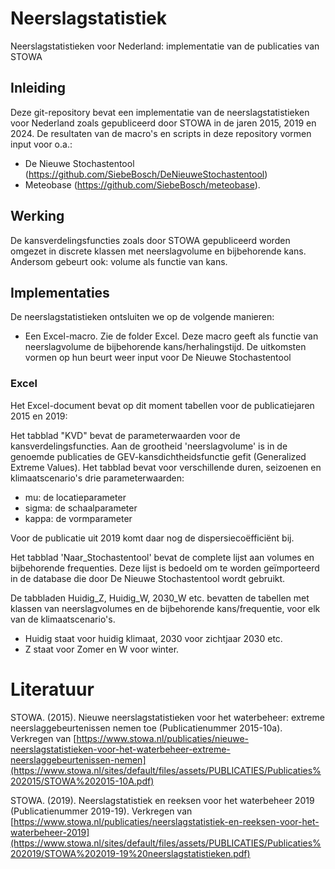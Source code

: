 # Neerslagstatistiek
Neerslagstatistieken voor Nederland: implementatie van de publicaties van STOWA

## Inleiding
Deze git-repository bevat een implementatie van de neerslagstatistieken voor Nederland zoals gepubliceerd door STOWA in de jaren 2015, 2019 en 2024.
De resultaten van de macro's en scripts in deze repository vormen input voor o.a.:

* De Nieuwe Stochastentool (https://github.com/SiebeBosch/DeNieuweStochastentool)
* Meteobase (https://github.com/SiebeBosch/meteobase).

## Werking
De kansverdelingsfuncties zoals door STOWA gepubliceerd worden omgezet in discrete klassen met neerslagvolume en bijbehorende kans. Andersom gebeurt ook: volume als functie van kans.

## Implementaties
De neerslagstatistieken ontsluiten we op de volgende manieren:

* Een Excel-macro. Zie de folder Excel. Deze macro geeft als functie van neerslagvolume de bijbehorende kans/herhalingstijd. De uitkomsten vormen op hun beurt weer input voor De Nieuwe Stochastentool

### Excel
Het Excel-document bevat op dit moment tabellen voor de publicatiejaren 2015 en 2019:

Het tabblad "KVD" bevat de parameterwaarden voor de kansverdelingsfuncties. Aan de grootheid 'neerslagvolume' is in de genoemde publicaties de GEV-kansdichtheidsfunctie gefit (Generalized Extreme Values). Het tabblad bevat voor verschillende duren, seizoenen en klimaatscenario's drie parameterwaarden:

* mu: de locatieparameter
* sigma: de schaalparameter
* kappa: de vormparameter

Voor de publicatie uit 2019 komt daar nog de dispersiecoëfficiënt bij.

Het tabblad 'Naar_Stochastentool' bevat de complete lijst aan volumes en bijbehorende frequenties. Deze lijst is bedoeld om te worden geïmporteerd in de database die door De Nieuwe Stochastentool wordt gebruikt.

De tabbladen Huidig_Z, Huidig_W, 2030_W etc. bevatten de tabellen met klassen van neerslagvolumes en de bijbehorende kans/frequentie, voor elk van de klimaatscenario's. 

* Huidig staat voor huidig klimaat, 2030 voor zichtjaar 2030 etc.
* Z staat voor Zomer en W voor winter.






# Literatuur

STOWA. (2015). Nieuwe neerslagstatistieken voor het waterbeheer: extreme neerslaggebeurtenissen nemen toe (Publicatienummer 2015-10a). Verkregen van [https://www.stowa.nl/publicaties/nieuwe-neerslagstatistieken-voor-het-waterbeheer-extreme-neerslaggebeurtenissen-nemen](https://www.stowa.nl/sites/default/files/assets/PUBLICATIES/Publicaties%202015/STOWA%202015-10A.pdf)

STOWA. (2019). Neerslagstatistiek en reeksen voor het waterbeheer 2019 (Publicatienummer 2019-19). Verkregen van [https://www.stowa.nl/publicaties/neerslagstatistiek-en-reeksen-voor-het-waterbeheer-2019](https://www.stowa.nl/sites/default/files/assets/PUBLICATIES/Publicaties%202019/STOWA%202019-19%20neerslagstatistieken.pdf)







